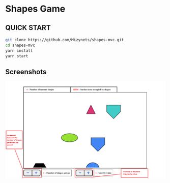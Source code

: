 # Shapes Game

## QUICK START

```bash
git clone https://github.com/Mizynets/shapes-mvc.git
cd shapes-mvc
yarn install
yarn start
```

## Screenshots

![Image alt](https://github.com/Mizynets/shapes-mvc/raw/master/assets/img/game-screen.png)
